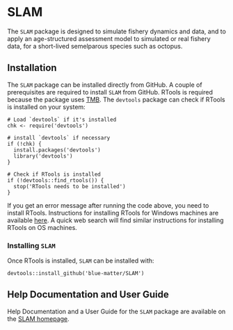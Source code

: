 
# SLAM

<!-- badges: start -->
<!-- badges: end -->

The `SLAM` package is designed to simulate fishery dynamics and data, and to apply an age-structured assessment model to simulated or real fishery data, for a short-lived semelparous species such as octopus.


## Installation
The `SLAM` package can be installed directly from GitHub. A couple of prerequisites are required to install `SLAM` from GitHub. RTools is required because the package uses [TMB](https://cran.r-project.org/package=TMB). The `devtools` package can check if RTools is installed on your system:

```
# Load `devtools` if it's installed
chk <- require('devtools')

# install `devtools` if necessary
if (!chk) {
  install.packages('devtools')
  library('devtools')
}
```

```
# Check if RTools is installed
if (!devtools::find_rtools()) {
  stop('RTools needs to be installed')
}
```
If you get an error message after running the code above, you need to install RTools. Instructions for installing RTools for Windows machines are available [here](https://cran.r-project.org/bin/windows/Rtools/rtools40.html). A quick web search will find similar instructions for  installing RTools on OS machines.

### Installing `SLAM`

Once RTools is installed, `SLAM` can be installed with:

``` 
devtools::install_github('blue-matter/SLAM')
```

## Help Documentation and User Guide

Help Documentation and a User Guide for the `SLAM` package are available on the [SLAM homepage](https://blue-matter.github.io/SLAM/).

